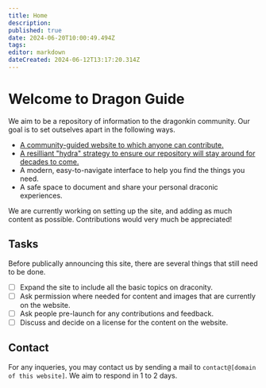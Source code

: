 ```yaml
---
title: Home
description: 
published: true
date: 2024-06-20T10:00:49.494Z
tags: 
editor: markdown
dateCreated: 2024-06-12T13:17:20.314Z
---
```


# Welcome to Dragon Guide
We aim to be a repository of information to the dragonkin community. Our goal is to set outselves apart in the following ways.

- [A community-guided website to which anyone can contribute.](/contributing)
- [A resilliant "hydra" strategy to ensure our repository will stay around for decades to come.](/resiliency)
- A modern, easy-to-navigate interface to help you find the things you need.
- A safe space to document and share your personal draconic experiences.

We are currently working on setting up the site, and adding as much content as possible. Contributions would very much be appreciated!

## Tasks
Before publically announcing this site, there are several things that still need to be done.

- [ ] Expand the site to include all the basic topics on draconity.
- [ ] Ask permission where needed for content and images that are currently on the website.
- [ ] Ask people pre-launch for any contributions and feedback.
- [ ] Discuss and decide on a license for the content on the website.

## Contact
For any inqueries, you may contact us by sending a mail to `contact@[domain of this website]`.  We aim to respond in 1 to 2 days.